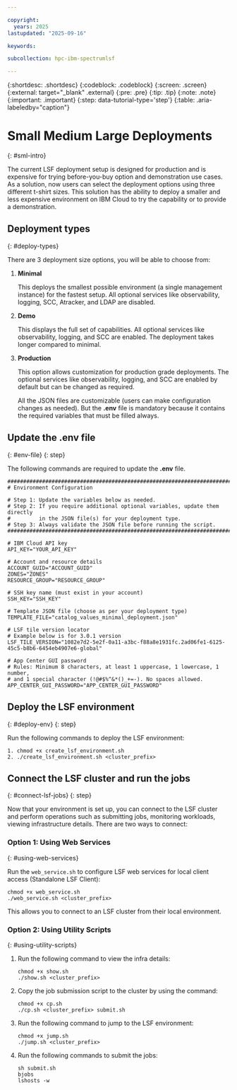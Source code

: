 ```yaml
---

copyright:
  years: 2025
lastupdated: "2025-09-16"

keywords:

subcollection: hpc-ibm-spectrumlsf

---
```


{:shortdesc: .shortdesc}
{:codeblock: .codeblock}
{:screen: .screen}
{:external: target="_blank" .external}
{:pre: .pre}
{:tip: .tip}
{:note: .note}
{:important: .important}
{:step: data-tutorial-type='step'}
{:table: .aria-labeledby="caption"}

# Small Medium Large Deployments
{: #sml-intro}

The current LSF deployment setup is designed for production and is expensive for trying before-you-buy option and demonstration use cases. As a solution, now users can select the deployment options using three different t-shirt sizes. This solution has the ability to deploy a smaller and less expensive environment on IBM Cloud to try the capability or to provide a demonstration.

## Deployment types
{: #deploy-types}

There are 3 deployment size options, you will be able to choose from:

1. **Minimal**

    This deploys the smallest possible environment (a single management instance) for the fastest setup. All optional services like observability, logging, SCC, Atracker, and LDAP are disabled.

2. **Demo**

    This displays the full set of capabilities. All optional services like observability, logging, and SCC are enabled. The deployment takes longer compared to minimal.

3. **Production**

    This option allows customization for production grade deployments. The optional services like observability, logging, and SCC are enabled by default but can be changed as required.

    All the JSON files are customizable (users can make configuration changes as needed). But the **.env** file is mandatory because it contains the required variables that must be filled always.

## Update the .env file
{: #env-file}
{: step}

The following commands are required to update the **.env** file.

```pre
##############################################################################
# Environment Configuration

# Step 1: Update the variables below as needed.
# Step 2: If you require additional optional variables, update them directly
#         in the JSON file(s) for your deployment type.
# Step 3: Always validate the JSON file before running the script.
##############################################################################

# IBM Cloud API key
API_KEY="YOUR_API_KEY"

# Account and resource details
ACCOUNT_GUID="ACCOUNT_GUID"
ZONES="ZONES"
RESOURCE_GROUP="RESOURCE_GROUP"

# SSH key name (must exist in your account)
SSH_KEY="SSH_KEY"

# Template JSON file (choose as per your deployment type)
TEMPLATE_FILE="catalog_values_minimal_deployment.json"

# LSF tile version locator
# Example below is for 3.0.1 version
LSF_TILE_VERSION="1082e7d2-5e2f-0a11-a3bc-f88a8e1931fc.2ad06fe1-6125-45c5-b8b6-6454eb4907e6-global"

# App Center GUI password
# Rules: Minimum 8 characters, at least 1 uppercase, 1 lowercase, 1 number,
# and 1 special character (!@#$%^&*()_+=-). No spaces allowed.
APP_CENTER_GUI_PASSWORD="APP_CENTER_GUI_PASSWORD"
```

## Deploy the LSF environment
{: #deploy-env}
{: step}

Run the following commands to deploy the LSF environment:

```pre
1. chmod +x create_lsf_environment.sh
2. ./create_lsf_environment.sh <cluster_prefix>
```

## Connect the LSF cluster and run the jobs
{: #connect-lsf-jobs}
{: step}

Now that your environment is set up, you can connect to the LSF cluster and perform operations such as submitting jobs, monitoring workloads, viewing infrastructure details.
There are two ways to connect:

### Option 1: Using Web Services
{: #using-web-services}

Run the `web_service.sh` to configure LSF web services for local client access (Standalone LSF Client):

```pre
chmod +x web_service.sh
./web_service.sh <cluster_prefix>
```

This allows you to connect to an LSF cluster from their local environment.

### Option 2: Using Utility Scripts
{: #using-utility-scripts}

1. Run the following command to view the infra details:
    ```pre
    chmod +x show.sh
    ./show.sh <cluster_prefix>
    ```

2. Copy the job submission script to the cluster by using the command:
    ```pre
    chmod +x cp.sh
    ./cp.sh <cluster_prefix> submit.sh
    ```

3. Run the following command to jump to the LSF environment:
    ```pre
    chmod +x jump.sh
    ./jump.sh <cluster_prefix>
    ```

4. Run the following commands to submit the jobs:
    ```pre
    sh submit.sh
    bjobs
    lshosts -w
    ```
